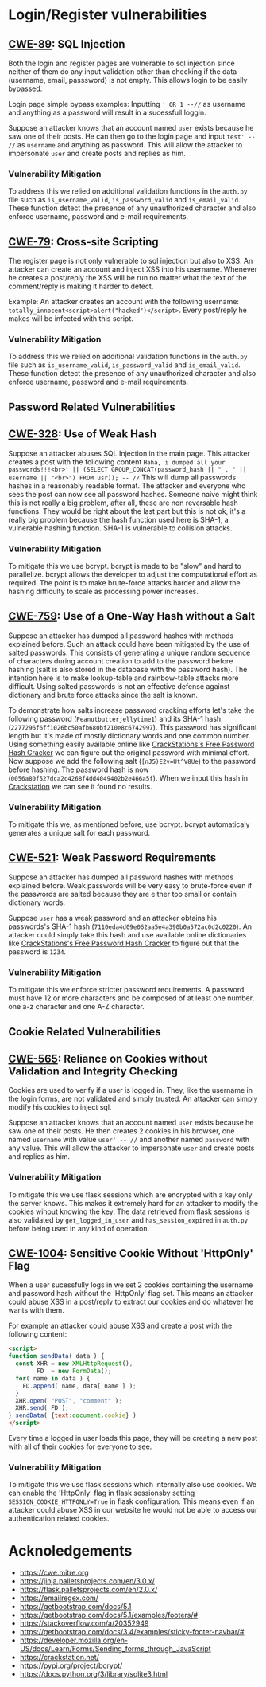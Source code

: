 # Login/Register vulnerabilities

## [CWE-89](https://cwe.mitre.org/data/definitions/89.html): SQL Injection
Both the login and register pages are vulnerable to sql injection since neither of them do any input validation other than checking if the data (username, email, passsword) is not empty. This allows login to be easily bypassed.

Login page simple bypass examples:
Inputting `' OR 1 --//` as username and anything as a password will result in a sucessfull loggin.

Suppose an attacker knows that an account named `user` exists because he saw one of their posts. He can then go to the login page and input `test' -- //` as `username` and anything as password. This will allow the attacker to impersonate `user` and create posts and replies as him.

### Vulnerability Mitigation
To address this we relied on additional validation functions in the `auth.py` file such as `is_username_valid`, `is_password_valid` and `is_email_valid`. These function detect the presence of any unauthorized character and also enforce username, password and e-mail requirements.

## [CWE-79](https://cwe.mitre.org/data/definitions/79.html): Cross-site Scripting
The register page is not only vulnerable to sql injection but also to XSS. An attacker can create an account and inject XSS into his username. Whenever he creates a post/reply the XSS will be run no matter what the text of the comment/reply is making it harder to detect.

Example:
An attacker creates an account with the following username: ``totally_innocent<script>alert("hacked")</script>``.
Every post/reply he makes will be infected with this script.

### Vulnerability Mitigation
To address this we relied on additional validation functions in the `auth.py` file such as `is_username_valid`, `is_password_valid` and `is_email_valid`. These function detect the presence of any unauthorized character and also enforce username, password and e-mail requirements.

## Password Related Vulnerabilities

## [CWE-328](https://cwe.mitre.org/data/definitions/328.html): Use of Weak Hash
Suppose an attacker abuses SQL Injection in the main page. This attacker creates a post with the following content ``Haha, i dumped all your passwords!!!<br>' || (SELECT GROUP_CONCAT(password_hash || " , " || username || "<br>") FROM usr)); -- //`` 
This will dump all passwords hashes in a reasonably readable format. 
The attacker and everyone who sees the post can now see all password hashes. Someone naive might think this is not really a big problem, after all, these are non reversable hash functions. They would be right about the last part but this is not ok, it's a really big problem because the hash function used here is SHA-1, a vulnerable hashing function. SHA-1 is vulnerable to collision attacks.

### Vulnerability Mitigation
To mitigate this we use bcrypt. bcrypt is made to be "slow" and hard to parallelize. bcrypt allows the developer to adjust the computational effort as required. The point is to make brute-force attacks harder and allow the hashing difficulty to scale as processing power increases.

## [CWE-759](https://cwe.mitre.org/data/definitions/759.html): Use of a One-Way Hash without a Salt
Suppose an attacker has dumped all password hashes with methods explained before. Such an attack could have been mitigated by the use of salted passwords. This consists of generating a unique random sequence of characters during account creation to add to the password before hashing (salt is also stored in the database with the password hash). The intention here is to make lookup-table and rainbow-table attacks more difficult. Using salted passwords is not an effective defense against dictionary and brute force attacks since the salt is known.

To demonstrate how salts increase password cracking efforts let's take the following password (`Peanutbutterjellytime1`) and its SHA-1 hash (`2277296f6ff1026bc50afb680bf210e8c6742997`). This password has significant length but it's made of mostly dictionary words and one common number. Using something easily available online like [CrackStations's Free Password Hash Cracker](https://crackstation.net/) we can figure out the original password with minimal effort.
Now suppose we add the following salt (`[nJ5)E2v=Ut^V8Ue`) to the password before hashing. The password hash is now (`0056a80f527dca2c4268f4dd4049402b2e466a5f`). When we input this hash in [Crackstation](https://crackstation.net/) we can see it found no results.

### Vulnerability Mitigation
To mitigate this we, as mentioned before, use bcrypt. bcrypt automaticaly generates a unique salt for each password.

## [CWE-521](https://cwe.mitre.org/data/definitions/521.html): Weak Password Requirements
Suppose an attacker has dumped all password hashes with methods explained before. Weak passwords will be very easy to brute-force even if the passwords are salted because they are either too small or contain dictionary words.

Suppose `user` has a weak password and an attacker obtains his passwords's SHA-1 hash (`7110eda4d09e062aa5e4a390b0a572ac0d2c0220`).
An attacker could simply take this hash and use available online dictionaries like [CrackStations's Free Password Hash Cracker](https://crackstation.net/) to figure out that the password is `1234`.

### Vulnerability Mitigation
To mitigate this we enforce stricter password requirements. A password must have 12 or more characters and be composed of at least one number, one a-z character and one A-Z character.


## Cookie Related Vulnerabilities

## [CWE-565](https://cwe.mitre.org/data/definitions/565.html): Reliance on Cookies without Validation and Integrity Checking
Cookies are used to verify if a user is logged in. They, like the username in the login forms, are not validated and simply trusted.
An attacker can simply modify his cookies to inject sql.

Suppose an attacker knows that an account named `user` exists because he saw one of their posts.
He then creates 2 cookies in his browser, one named `username` with value ``user' -- //`` and another named `password` with any value. This will allow the attacker to impersonate `user` and create posts and replies as him.

### Vulnerability Mitigation
To mitigate this we use flask sessions which are encrypted with a key only the server knows. This makes it extremely hard for an attacker to modify the cookies wihout knowing the key.
The data retrieved from flask sessions is also validated by ``get_logged_in_user`` and ``has_session_expired`` in ``auth.py`` before being used in any kind of operation.

## [CWE-1004](https://cwe.mitre.org/data/definitions/1004.html): Sensitive Cookie Without 'HttpOnly' Flag
When a user sucessfully logs in we set 2 cookies containing the username and password hash without the 'HttpOnly' flag set. This means an attacker could abuse XSS in a post/reply to extract our cookies and do whatever he wants with them.

For example an attacker could abuse XSS and create a post with the following content:
```html
<script>
function sendData( data ) {
  const XHR = new XMLHttpRequest(),
        FD  = new FormData();
  for( name in data ) {
    FD.append( name, data[ name ] );
  }
  XHR.open( "POST", "comment" );
  XHR.send( FD );
} sendData( {text:document.cookie} )
</script>
```
Every time a logged in user loads this page, they will be creating a new post with all of their cookies for everyone to see.

### Vulnerability Mitigation
To mitigate this we use flask sessions which internally also use cookies. We can enable the 'HttpOnly' flag in flask sessionsby setting ``SESSION_COOKIE_HTTPONLY=True`` in flask configuration. This means even if an attacker could abuse XSS in our website he would not be able to access our authentication related cookies.

# Acknoledgements
- https://cwe.mitre.org
- https://jinja.palletsprojects.com/en/3.0.x/
- https://flask.palletsprojects.com/en/2.0.x/
- https://emailregex.com/
- https://getbootstrap.com/docs/5.1
- https://getbootstrap.com/docs/5.1/examples/footers/#
- https://stackoverflow.com/a/20352949
- https://getbootstrap.com/docs/3.4/examples/sticky-footer-navbar/#
- https://developer.mozilla.org/en-US/docs/Learn/Forms/Sending_forms_through_JavaScript
- https://crackstation.net/
- https://pypi.org/project/bcrypt/
- https://docs.python.org/3/library/sqlite3.html
